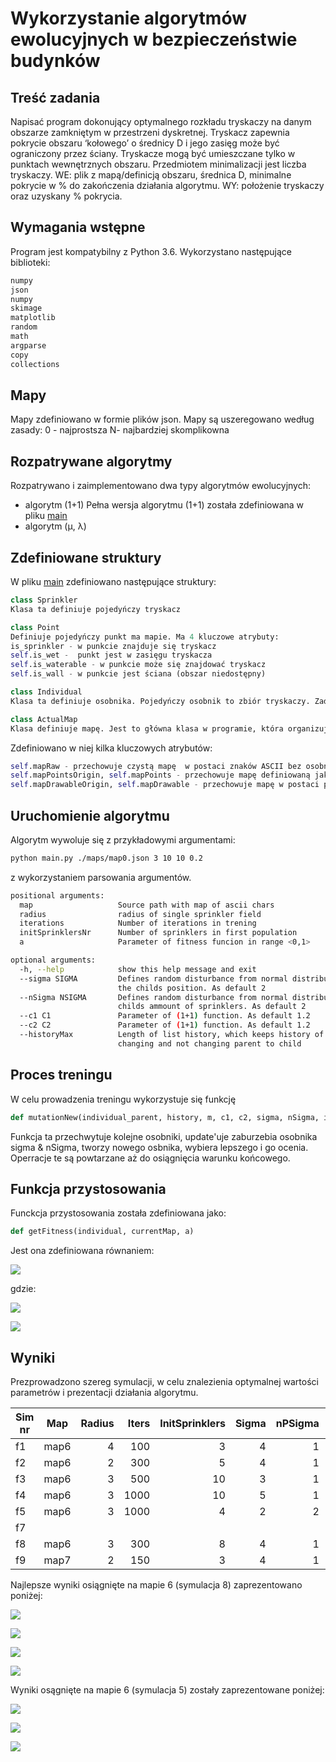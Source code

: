 # Wykorzystanie algorytmów ewolucyjnych w bezpieczeństwie budynków
## Treść zadania
Napisać program dokonujący optymalnego rozkładu tryskaczy na danym obszarze zamkniętym w przestrzeni dyskretnej. 
Tryskacz zapewnia pokrycie obszaru ‘kołowego’ o średnicy D i jego zasięg może być ograniczony przez ściany. 
Tryskacze mogą być umieszczane tylko w punktach wewnętrznych obszaru. Przedmiotem minimalizacji jest liczba tryskaczy. 
WE: plik z mapą/definicją obszaru, średnica D, minimalne pokrycie w % do zakończenia działania algorytmu. 
WY: położenie tryskaczy oraz uzyskany % pokrycia.

## Wymagania wstępne
Program jest kompatybilny z Python 3.6.
Wykorzystano następujące biblioteki:
```python
numpy
json
numpy
skimage
matplotlib
random 
math
argparse
copy
collections
```
## Mapy
Mapy zdefiniowano w formie plików json. Mapy są uszeregowano według zasady: 0 - najprostsza N- najbardziej skomplikowna
## Rozpatrywane algorytmy
Rozpatrywano i zaimplementowano dwa typy algorytmów ewolucyjnych:
* algorytm (1+1)
Pełna wersja algorytmu (1+1) została zdefiniowana w pliku [main](./main.py)
* algorytm (μ, λ)

## Zdefiniowane struktury
W pliku [main](./main.py) zdefiniowano następujące struktury:
```python
class Sprinkler
Klasa ta definiuje pojedyńczy tryskacz
```
```python
class Point
Definiuje pojedyńczy punkt ma mapie. Ma 4 kluczowe atrybuty:
is_sprinkler - w punkcie znajduje się tryskacz
self.is_wet -  punkt jest w zasięgu tryskacza
self.is_waterable - w punkcie może się znajdować tryskacz
self.is_wall - w punkcie jest ściana (obszar niedostępny)
```
```python 
class Individual
Klasa ta definiuje osobnika. Pojedyńczy osobnik to zbiór tryskaczy. Zadaniem algorytmu jest znalezienie najlepszego osobnika w procesie ewolucji (Problem sprowadza się więc do znalezienia optymalnego rozłożenia tryskaczy).
```
```python 
class ActualMap
Klasa definiuje mapę. Jest to główna klasa w programie, która organizuje działanie algorytmu.
```
Zdefiniowano w niej kilka kluczowych atrybutów:
```python
self.mapRaw - przechowuje czystą mapę  w postaci znaków ASCII bez osobnika
self.mapPointsOrigin, self.mapPoints - przechowuje mapę definiowaną jako zbiór obiektów typu Points
self.mapDrawableOrigin, self.mapDrawable - przechowuje mapę w postaci przystosowanej do wyświetlania przez matplotlib 
``` 
## Uruchomienie algorytmu
Algorytm wywoluje się z przykładowymi argumentami:
```sh
python main.py ./maps/map0.json 3 10 10 0.2
```
 z wykorzystaniem parsowania argumentów.
```sh
positional arguments:
  map                   Source path with map of ascii chars
  radius                radius of single sprinkler field
  iterations            Number of iterations in trening
  initSprinklersNr      Number of sprinklers in first population
  a                     Parameter of fitness funcion in range <0,1>

optional arguments:
  -h, --help            show this help message and exit
  --sigma SIGMA         Defines random disturbance from normal distribution of
                        the childs position. As default 2
  --nSigma NSIGMA       Defines random disturbance from normal distribution of
                        childs ammount of sprinklers. As default 2
  --c1 C1               Parameter of (1+1) function. As default 1.2
  --c2 C2               Parameter of (1+1) function. As default 1.2
  --historyMax          Length of list history, which keeps history of
                        changing and not changing parent to child
```
## Proces treningu
W celu prowadzenia treningu wykorzystuje się funkcję 
```python
def mutationNew(individual_parent, history, m, c1, c2, sigma, nSigma, iterationIndex, actualMap, a)
```
Funkcja ta przechwytuje kolejne osobniki, update'uje zaburzebia osobnika sigma & nSigma, tworzy nowego osbnika, wybiera lepszego i go ocenia.
Operracje te są powtarzane aż do osiągnięcia warunku końcowego.

## Funkcja przystosowania
Funckcja przystosowania została zdefiniowana jako:
```python
def getFitness(individual, currentMap, a)
```
Jest ona zdefiniowana równaniem: 

![](equations/fitnessFunction.png)  

gdzie:

![](equations/sprinklersMap.png)

![](equations/coverageMap.png)

## Wyniki
Prezprowadzono szereg symulacji, w celu znalezienia optymalnej wartości parametrów i prezentacji działania algorytmu.

| Sim nr| Map  | Radius | Iters | InitSprinklers | Sigma | nPSigma | nNSigma | a   | histMax | c1   |c2   | maxInterNoChange   | FFitness| FSigma | Coverage | FSprinklers|
| ----- |:----:| ------:| -----:| --------------:| -----:| -------:| -------:| ---:| -------:| ----:| ---:| -----------------: |--------:| ------:| --------:| ----------:|
| f1    | map6 |    4   |  100  |      3         |   4   | 1       | -1      | 0.1 | 10      | 0.82 | 1.2 | (iterations * 0.3) |0.65     | 3.9    |          |            |
| f2    | map6 |    2   |  300  |      5         |   4   | 1       | -1      | 0.2 | 10      | 0.82 | 1.2 | (iterations * 0.3) |0.6      | 0.5    |          |            |
| f3    | map6 |    3   |  500  |      10        |   3   | 1       | -1      | 0.15| 10      | 0.82 | 1.2 | (iterations * 0.3) |0.72     | 0.2    |          |            |
| f4    | map6 |    3   |  1000 |      10        |   5   | 1       | -1      | 0.18| 10      | 0.82 | 1.2 | (iterations * 0.3) |0.68     | 0.5    |          |            |
| f5    | map6 |    3   |  1000 |      4         |   2   | 2       | -2      | 0.15| 10      | 0.82 | 1.5 | 50                 |0.73     | 0.3    |          |            |
| f7    
| f8    | map6 |    3   |  300  |      8         |   4   | 1       | -1      | 0.05| 10      | 0.82 | 1.5 | 100                |0.9      | 0.1    |  1       |     41     |
| f9    | map7 |    2   |  150  |      3         |   4   | 1       | -1      | 0.1 | 10      | 0.82 | 1.2 | 100                |0.48     | 0.1    |  1       |     41     |

Najlepsze wyniki osiągnięte na mapie 6 (symulacja 8) zaprezentowano poniżej:


![](Doc/f8/first_10.png)


![](Doc/f8/last_10.png)

![](Doc/f8/plot1.png)

![](Doc/f8/plot2.png)

Wyniki osągnięte na mapie 6 (symulacja 5) zostały zaprezentowane poniżej: 

![](Doc/f5/first_10.png)

![](Doc/f5/last_10.png)

![](Doc/f5/plot.png)